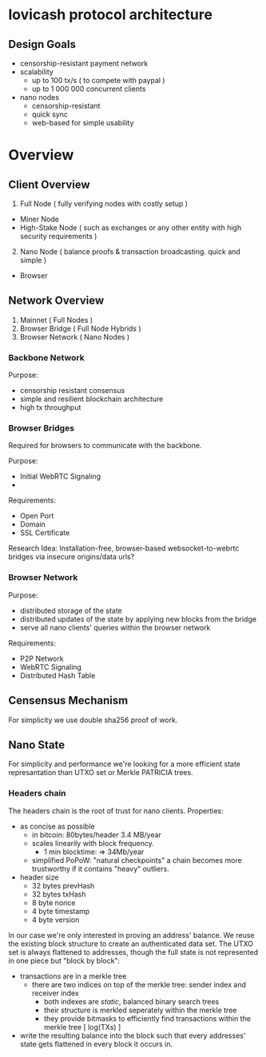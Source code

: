 # lovicash protocol architecture

## Design Goals 
- censorship-resistant payment network
- scalability
  - up to 100 tx/s ( to compete with paypal )
  - up to 1 000 000 concurrent clients
- nano nodes
  - censorship-resistant
  - quick sync
  - web-based for simple usability

# Overview

## Client Overview
1. Full Node ( fully verifying nodes with costly setup ) 
  - Miner Node
  - High-Stake Node ( such as exchanges or any other entity with high security requirements )
2. Nano Node ( balance proofs & transaction broadcasting. quick and simple ) 
  - Browser

## Network Overview
1. Mainnet ( Full Nodes )
2. Browser Bridge ( Full Node Hybrids )
3. Browser Network ( Nano Nodes )

### Backbone Network
Purpose:
- censorship resistant consensus
- simple and resilient blockchain architecture
- high tx throughput

### Browser Bridges
Required for browsers to communicate with the backbone.

Purpose:
- Initial WebRTC Signaling
- 

Requirements:
- Open Port
- Domain
- SSL Certificate

Research Idea: Installation-free, browser-based websocket-to-webrtc bridges via insecure origins/data urls?

### Browser Network
Purpose:
- distributed storage of the state
- distributed updates of the state by applying new blocks from the bridge
- serve all nano clients' queries within the browser network

Requirements:
- P2P Network
- WebRTC Signaling
- Distributed Hash Table

## Censensus Mechanism
For simplicity we use double sha256 proof of work.

## Nano State
For simplicity and performance we're looking for a more efficient state represantation than UTXO set or Merkle PATRICIA trees.

### Headers chain
The headers chain is the root of trust for nano clients. Properties: 
- as concise as possible
  - in bitcoin: 80bytes/header 3.4 MB/year
  - scales linearily with block frequency.
    - 1 min blocktime: => 34Mb/year
  - simplified PoPoW: "natural checkpoints" a chain becomes more trustworthy if it contains "heavy" outliers. 
- header size 
  - 32 bytes prevHash
  - 32 bytes txHash
  - 8 byte nonce 
  - 4 byte timestamp
  - 4 byte version
  
In our case we're only interested in proving an address' balance. We reuse the existing block structure to create an authenticated data set. The UTXO set is always flattened to addresses, though the full state is not represented in one piece but "block by block":
- transactions are in a merkle tree
  - there are two indices on top of the merkle tree: sender index and receiver index
    - both indexes are _static_, balanced binary search trees
    - their structure is merkled seperately within the merkle tree
    - they provide bitmasks to efficiently find transactions within the merkle tree [ log(TXs) ]
- write the resulting balance into the block such that every addresses' state gets flattened in every block it occurs in.
